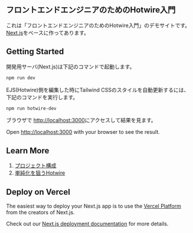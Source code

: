 ## フロントエンドエンジニアのためのHotwire入門

これは「フロントエンドエンジニアのためのHotwire入門」のデモサイトです。
[Next.js](https://nextjs.org/)をベースに作ってあります。

## Getting Started

開発用サーバ(Next.js)は下記のコマンドで起動します。

```bash
npm run dev
```

EJS(Hotwire)側を編集した時にTailwind CSSのスタイルを自動更新するには、下記のコマンドを実行します。

```bash
npm run hotwire-dev
```

ブラウザで [http://localhost:3000](http://localhost:3000)にアクセスして結果を見ます。

Open [http://localhost:3000](http://localhost:3000) with your browser to see the result.

## Learn More

1. [プロジェクト構成](docs-draft/project-setup.md)
2. [単純化を狙うHotwire](docs-draft/hotwire-conceptual-compression.md)

## Deploy on Vercel

The easiest way to deploy your Next.js app is to use the [Vercel Platform](https://vercel.com/new?utm_medium=default-template&filter=next.js&utm_source=create-next-app&utm_campaign=create-next-app-readme) from the creators of Next.js.

Check out our [Next.js deployment documentation](https://nextjs.org/docs/deployment) for more details.
